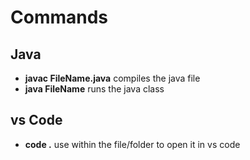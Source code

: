 # Commands
## Java
- **javac FileName.java** compiles the java file 
- **java FileName** runs the java class 
## vs Code
- **code .** use within the file/folder to open it in vs code